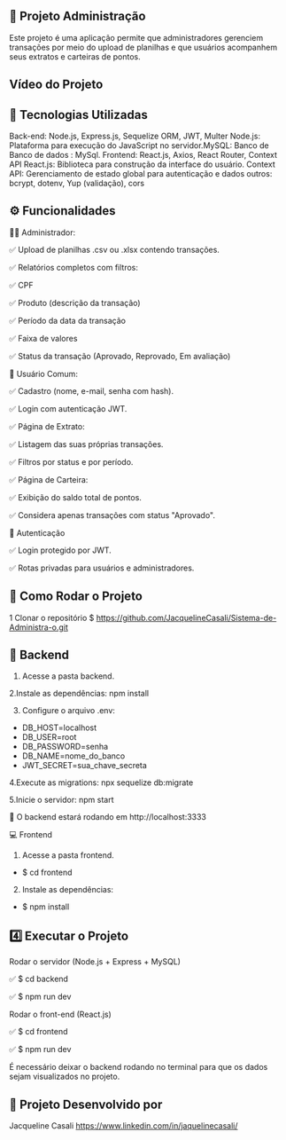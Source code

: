 ## 📌 Projeto Administração
Este projeto é uma aplicação permite que administradores gerenciem transações por meio do upload de planilhas e que usuários acompanhem seus extratos e carteiras de pontos.

## Vídeo do Projeto 



## 🚀 Tecnologias Utilizadas

Back-end: Node.js, Express.js, Sequelize ORM, JWT, Multer
Node.js: Plataforma para execução do JavaScript no servidor.MySQL: Banco de Banco de dados : MySql.
Frontend: React.js, Axios, React Router, Context API
React.js: Biblioteca para construção da interface do usuário.
Context API: Gerenciamento de estado global para autenticação e dados outros: bcrypt, dotenv, Yup (validação), cors

## ⚙️ Funcionalidades

👨‍💼 Administrador:

✅ Upload de planilhas .csv ou .xlsx contendo transações.

✅ Relatórios completos com filtros:

✅ CPF

✅ Produto (descrição da transação)

✅ Período da data da transação

✅ Faixa de valores

✅ Status da transação (Aprovado, Reprovado, Em avaliação)

👤 Usuário Comum:

✅ Cadastro (nome, e-mail, senha com hash).

✅ Login com autenticação JWT.

✅ Página de Extrato:

✅ Listagem das suas próprias transações.

✅ Filtros por status e por período.

✅ Página de Carteira:

✅ Exibição do saldo total de pontos.

✅ Considera apenas transações com status "Aprovado".

🔐 Autenticação

✅ Login protegido por JWT.

✅ Rotas privadas para usuários e administradores.

## 📌 Como Rodar o Projeto

1️
 Clonar o repositório
$ https://github.com/JacquelineCasali/Sistema-de-Administra-o.git


## 🔧 Backend

1. Acesse a pasta backend.

2.Instale as dependências:
npm install 

3. Configure o arquivo .env:
- DB_HOST=localhost
- DB_USER=root
- DB_PASSWORD=senha
- DB_NAME=nome_do_banco
- JWT_SECRET=sua_chave_secreta

4.Execute as migrations:
npx sequelize db:migrate

5.Inicie o servidor:
npm start

🚀 O backend estará rodando em http://localhost:3333

💻 Frontend

1. Acesse a pasta frontend.

- $ cd frontend

2. Instale as dependências:

- $ npm install


## 4️⃣ Executar o Projeto
Rodar o servidor (Node.js + Express + MySQL)

✅ $ cd backend

✅ $ npm run dev

Rodar o front-end (React.js)

✅ $ cd frontend

✅ $ npm run dev

É necessário deixar o backend rodando no terminal para que os dados sejam visualizados no projeto.

## 📝 Projeto Desenvolvido por 
Jacqueline Casali 
https://www.linkedin.com/in/jaquelinecasali/
